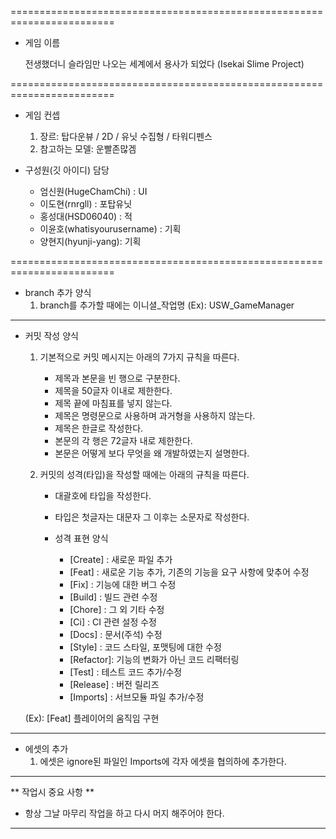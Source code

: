 ========================================================================


* 게임 이름 

  전생했더니 슬라임만 나오는 세계에서 용사가 되었다 (Isekai Slime Project)


========================================================================

* 게임 컨셉
  1. 장르: 탑다운뷰 / 2D / 유닛 수집형 / 타워디펜스
  2. 참고하는 모델: 운빨존많겜

* 구성원(깃 아이디) 담당
  - 엄신원(HugeChamChi) : UI 
  - 이도현(rnrgll)     : 포탑유닛
  - 홍성대(HSD06040)   : 적
  - 이윤호(whatisyourusername) : 기획
  - 양현지(hyunji-yang): 기획

========================================================================

* branch 추가 양식
  1. branch를 추가할 때에는 이니셜_작업명
     (Ex): USW_GameManager
     
-------------------------------------------------------------------------

* 커밋 작성 양식
  1. 기본적으로 커밋 메시지는 아래의 7가지 규칙을 따른다.
     - 제목과 본문을 빈 행으로 구분한다.
     - 제목을 50글자 이내로 제한한다.
     - 제목 끝에 마침표를 넣지 않는다.
     - 제목은 명령문으로 사용하며 과거형을 사용하지 않는다.
     - 제목은 한글로 작성한다.
     - 본문의 각 행은 72글자 내로 제한한다.
     - 본문은 어떻게 보다 무엇을 왜 개발하였는지 설명한다.

  2. 커밋의 성격(타입)을 작성할 때에는 아래의 규칙을 따른다.
     - 대괄호에 타입을 작성한다.
     - 타입은 첫글자는 대문자 그 이후는 소문자로 작성한다.
    
     - 성격 표현 양식
       - [Create]  : 새로운 파일 추가
       - [Feat]    : 새로운 기능 추가, 기존의 기능을 요구 사항에 맞추어 수정
       - [Fix]     : 기능에 대한 버그 수정
       - [Build]   : 빌드 관련 수정
       - [Chore]   : 그 외 기타 수정
       - [Ci]      : CI 관련 설정 수정
       - [Docs]    : 문서(주석) 수정
       - [Style]   : 코드 스타일, 포맷팅에 대한 수정
       - [Refactor]: 기능의 변화가 아닌 코드 리팩터링
       - [Test]    : 테스트 코드 추가/수정
       - [Release] : 버전 릴리즈
       - [Imports] : 서브모듈 파일 추가/수정
   
      
   (Ex): [Feat] 플레이어의 움직임 구현

----------------------------------------------------------------------------
      
* 에셋의 추가
  1. 에셋은 ignore된 파일인 Imports에 각자 에셋을 협의하에 추가한다.
 
----------------------------------------------------------------------------

** 작업시 중요 사항 **
 - 항상 그날 마무리 작업을 하고 다시 머지 해주어야 한다.

----------------------------------------------------------------------------
  
